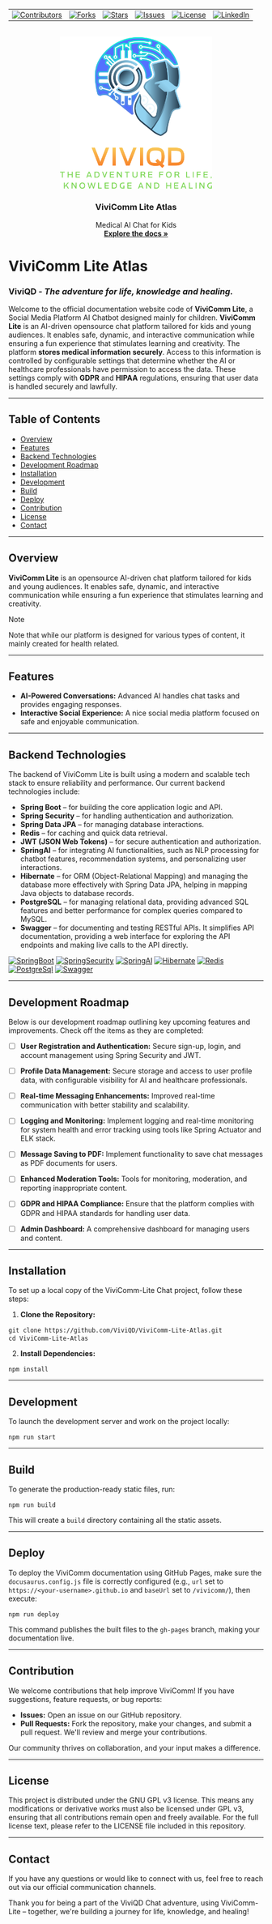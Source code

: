 <!-- Improved compatibility of back to top link: See: https://github.com/othneildrew/Best-README-Template/pull/73 -->
<a id="readme-top"></a>

<!-- PROJECT SHIELDS -->
<!--
*** I'm using markdown "reference style" links for readability.
*** Reference links are enclosed in brackets [ ] instead of parentheses ( ).
*** See the bottom of this document for the declaration of the reference variables
*** for contributors-url, forks-url, etc. This is an optional, concise syntax you may use.
*** https://www.markdownguide.org/basic-syntax/#reference-style-links
-->
<center>
  <table>
    <tr>
      <td><a href="https://github.com/ViviQD/ViviComm-Lite-Atlas/graphs/contributors"><img src="https://img.shields.io/github/contributors/ViviQD/ViviComm-Lite?logo=github&logoWidth=40&style=for-the-badge" alt="Contributors"></a></td>
      <td><a href="https://github.com/ViviQD/ViviComm-Lite-Atlas/network/members"><img src="https://img.shields.io/github/forks/ViviQD/ViviComm-Lite?logo=github&logoWidth=40&style=for-the-badge" alt="Forks"></a></td>
      <td><a href="https://github.com/ViviQD/ViviComm-Lite-Atlas/stargazers"><img src="https://img.shields.io/github/stars/ViviQD/ViviComm-Lite?logo=github&logoWidth=40&style=for-the-badge" alt="Stars"></a></td>
      <td><a href="https://github.com/ViviQD/ViviComm-Lite-Atlas/issues"><img src="https://img.shields.io/github/issues/ViviQD/ViviComm-Lite?logo=github&logoWidth=40&style=for-the-badge" alt="Issues"></a></td>
      <td><a href="https://github.com/ViviQD/ViviComm-Lite-Atlas/blob/main/LICENSE"><img src="https://img.shields.io/github/license/ViviQD/ViviComm-Lite?logo=github&logoWidth=40&style=for-the-badge" alt="License"></a></td>
      <td><a href="https://www.linkedin.com/company/viviqd"><img src="https://img.shields.io/badge/LinkedIn-Follow-blue?logo=linkedin&logoWidth=40&style=for-the-badge" alt="LinkedIn"></a></td>
    </tr>
  </table>
</center>




<!-- PROJECT LOGO -->
<br />
<div align="center">
  <a href="https://github.com/ViviQD/ViviComm-Lite-Atlas">
    <img src="images/viviqd_fulllogo_transparent_nobuffer.png" alt="Logo" width="300" height="300">
  </a>

  <h3 align="center">ViviComm Lite Atlas</h3>

  <p align="center">
    Medical AI Chat for Kids
    <br />
    <a href="https://github.com/ViviQD/ViviComm-Lite-Atlas/"><strong>Explore the docs »</strong></a>
</div>

# ViviComm Lite Atlas

### ViviQD - *The adventure for life, knowledge and healing.*

Welcome to the official documentation website code of **ViviComm Lite**, a Social Media Platform AI Chatbot designed mainly for children.
**ViviComm Lite** is an AI-driven opensource chat platform tailored for kids and young audiences. It enables safe, dynamic, and interactive communication while ensuring a fun experience that stimulates learning and creativity. The platform **stores medical information securely**. Access to this information is controlled by configurable settings that determine whether the AI or healthcare professionals have permission to access the data. These settings comply with **GDPR** and **HIPAA** regulations, ensuring that user data is handled securely and lawfully.


---

## Table of Contents

- [Overview](#overview)
- [Features](#features)
- [Backend Technologies](#backend-technologies)
- [Development Roadmap](#development-roadmap)
- [Installation](#installation)
- [Development](#development)
- [Build](#build)
- [Deploy](#deploy)
- [Contribution](#contribution)
- [License](#license)
- [Contact](#contact)

---

## Overview

**ViviComm Lite** is an opensource AI-driven chat platform tailored for kids and young audiences. It enables safe, dynamic, and interactive communication while ensuring a fun experience that stimulates learning and creativity. 

> [!NOTE]
> Note that while our platform is designed for various types of content, it mainly created for health related.

---

## Features

- **AI-Powered Conversations:** Advanced AI handles chat tasks and provides engaging responses.
- **Interactive Social Experience:** A nice social media platform focused on safe and enjoyable communication.

---

## Backend Technologies

The backend of ViviComm Lite is built using a modern and scalable tech stack to ensure reliability and performance. Our current backend technologies include:

- **Spring Boot** – for building the core application logic and API.
- **Spring Security** – for handling authentication and authorization.
- **Spring Data JPA** – for managing database interactions.
- **Redis** – for caching and quick data retrieval.
- **JWT (JSON Web Tokens)** – for secure authentication and authorization.
- **SpringAI** – for integrating AI functionalities, such as NLP processing for chatbot features, recommendation systems, and personalizing user interactions.
- **Hibernate** – for ORM (Object-Relational Mapping) and managing the database more effectively with Spring Data JPA, helping in mapping Java objects to database records.
- **PostgreSQL** – for managing relational data, providing advanced SQL features and better performance for complex queries compared to MySQL.
- **Swagger** – for documenting and testing RESTful APIs. It simplifies API documentation, providing a web interface for exploring the API endpoints and making live calls to the API directly.


<!-- PROJECT SHIELDS -->
<!--
*** I'm using markdown "reference style" links for readability.
*** Reference links are enclosed in brackets [ ] instead of parentheses ( ).
*** See the bottom of this document for the declaration of the reference variables
*** for contributors-url, forks-url, etc. This is an optional, concise syntax you may use.
*** https://www.markdownguide.org/basic-syntax/#reference-style-links
-->


[![SpringBoot][SpringBoot-shield]][SpringBoot-url]
[![SpringSecurity][SpringSecurity-shield]][SpringSecurity-url]
[![SpringAI][SpringAI-shield]][SpringAI-url]
[![Hibernate][Hibernate-shield]][Hibernate-url]
[![Redis][Redis-shield]][Redis-url]
[![PostgreSql][PostgreSql-shield]][PostgreSql-url]
[![Swagger][Swagger-shield]][Swagger-url]



---

## Development Roadmap

Below is our development roadmap outlining key upcoming features and improvements. Check off the items as they are completed:

- [ ] **User Registration and Authentication:** Secure sign-up, login, and account management using Spring Security and JWT.
- [ ] **Profile Data Management:** Secure storage and access to user profile data, with configurable visibility for AI and healthcare professionals.
- [ ] **Real-time Messaging Enhancements:** Improved real-time communication with better stability and scalability.
- [ ] **Logging and Monitoring:** Implement logging and real-time monitoring for system health and error tracking using tools like Spring Actuator and ELK stack.
- [ ] **Message Saving to PDF:** Implement functionality to save chat messages as PDF documents for users.
- [ ] **Enhanced Moderation Tools:** Tools for monitoring, moderation, and reporting inappropriate content.
- [ ] **GDPR and HIPAA Compliance:** Ensure that the platform complies with GDPR and HIPAA standards for handling user data.
- [ ] **Admin Dashboard:** A comprehensive dashboard for managing users and content.


---

## Installation

To set up a local copy of the ViviComm-Lite Chat project, follow these steps:

1. **Clone the Repository:**

```
git clone https://github.com/ViviQD/ViviComm-Lite-Atlas.git
cd ViviComm-Lite-Atlas
```

2. **Install Dependencies:**

```
npm install
```

---

## Development

To launch the development server and work on the project locally:

```
npm run start
```

---

## Build

To generate the production-ready static files, run:

```
npm run build
```

This will create a `build` directory containing all the static assets.

---

## Deploy

To deploy the ViviComm documentation using GitHub Pages, make sure the `docusaurus.config.js` file is correctly configured (e.g., `url` set to `https://<your-username>.github.io` and `baseUrl` set to `/vivicomm/`), then execute:

```
npm run deploy
```

This command publishes the built files to the `gh-pages` branch, making your documentation live.

---

## Contribution

We welcome contributions that help improve ViviComm! If you have suggestions, feature requests, or bug reports:

- **Issues:** Open an issue on our GitHub repository.
- **Pull Requests:** Fork the repository, make your changes, and submit a pull request. We'll review and merge your contributions.

Our community thrives on collaboration, and your input makes a difference.

---

## License

This project is distributed under the GNU GPL v3 license. This means any modifications or derivative works must also be licensed under GPL v3, ensuring that all contributions remain open and freely available. For the full license text, please refer to the LICENSE file included in this repository.

---

## Contact

If you have any questions or would like to connect with us, feel free to reach out via our official communication channels.

Thank you for being a part of the ViviQD Chat adventure, using ViviComm-Lite – together, we're building a journey for life, knowledge, and healing!


<!-- MARKDOWN LINKS & IMAGES -->
<!-- https://www.markdownguide.org/basic-syntax/#reference-style-links -->
<!-- TODO:https://shields.io/badges/depfu -->

<!-- MARKDOWN LINKS & IMAGES -->
<!-- https://www.markdownguide.org/basic-syntax/#reference-style-links -->
[contributors-shield]: https://img.shields.io/github/contributors/ViviQD/ViviComm-Lite-Atlas?style=for-the-badge&color=blue
[contributors-url]: https://github.com/ViviQD/ViviComm-Lite-Atlas/graphs/contributors
[forks-shield]: https://img.shields.io/github/forks/ViviQD/ViviComm-Lite-Atlas?style=for-the-badge&color=blue
[forks-url]: https://img.shields.io/github/forks/ViviQD/ViviComm-Lite-Atlas
[stars-shield]: https://img.shields.io/github/stars/ViviQD/ViviComm-Lite-Atlas?style=for-the-badge&color=blue
[stars-url]: https://img.shields.io/github/stars/ViviQD/ViviComm-Lite-Atlas
[issues-shield]: https://img.shields.io/github/issues/ViviQD/ViviComm-Lite-Atlas?style=for-the-badge&color=blue
[issues-url]: https://img.shields.io/github/issues/ViviQD/ViviComm-Lite-Atlas
[license-shield]: https://img.shields.io/badge/license-GPLv3-blue?style=for-the-badge
[license-url]: https://github.com/ViviQD/ViviComm-Lite-Atlas/blob/main/LICENSE
[linkedin-shield]: https://img.shields.io/badge/-LinkedIn-black.svg?style=for-the-badge&logo=linkedin&colorB=555
[linkedin-url]: https://www.linkedin.com/company/viviqd
[SpringBoot-shield]: https://img.shields.io/badge/SpringBoot-6DB33F?style=flat-square&logo=Spring&logoColor=white
[SpringBoot-url]: https://img.shields.io/badge/SpringBoot-6DB33F?style=flat-square&logo=Spring&logoColor=white
[SpringSecurity-shield]: https://img.shields.io/badge/Spring%20Security-6DB33F?style=flat-square&logo=springsecurity&logoColor=white
[SpringSecurity-url]: https://spring.io/projects/spring-security
[SpringAI-shield]: https://img.shields.io/badge/SpringAI-6DB33F?style=flat-square&logo=Spring&logoColor=white
[SpringAI-url]: https://spring.io/projects/spring-ai
[Hibernate-shield]: https://img.shields.io/badge/-Hibernate-59616B?style=flat&logo=hibernate&logoColor=white
[Hibernate-url]: https://hibernate.org/
[Redis-shield]: https://img.shields.io/badge/Redis-DC382D?style=flat-square&logo=redis&logoColor=white
[Redis-url]: https://reactjs.org/
[PostgreSql-shield]: https://img.shields.io/badge/postgresql-4169e1?style=flat-square&logo=postgresql&logoColor=white
[PostgreSql-url]: https://www.postgresql.org/
[Swagger-shield]: https://img.shields.io/badge/-Swagger-%23Clojure?style=flat-square&logo=swagger&logoColor=white
[Swagger-url]: https://swagger.io/
[React.js-shield]: https://img.shields.io/badge/React-20232A?style=flat-square&logo=react&logoColor=61DAFB
[React-url]: https://react.dev/
[Bootstrap.com-shield]: https://img.shields.io/badge/Bootstrap-563D7C?style=flat-square&logo=bootstrap&logoColor=white
[Bootstrap-url]: https://getbootstrap.com
